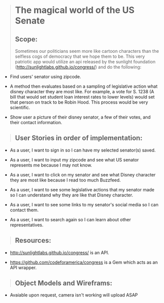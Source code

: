 ># The magical world of the US Senate
>## Scope:
>Sometimes our politicians seem more like cartoon characters than the selfless cogs
>of democracy that we hope them to be. This very patriotic app would utilize an api 
>released by the sunlight foundation (http://sunlightlabs.github.io/congress/) and do the following:

*   Find users' senator using zipcode.

*   A method then evaluates based on a sampling of legislative action what disney character they are 
    most like. For example, a vote for S. 1238 (A bill that would set student loan
    interest rates to lower levels) would set that person on track to be Robin Hood. This process would be very scientific.  

*   Show user a picture of their disney senator, a few of their votes, and their contact information.

>## User Stories in order of implementation:

* As a user, I want to sign in so I can have my selected senator(s) saved.

* As a user, I want to input my zipcode and see what US senator represents me because I may not know.

* As a user, I want to click on my senator and see what Disney character they are most like because I read too much Buzzfeed. 

* As a user, I want to see some legislative actions that my senator made so I can understand why they are like that Disney character. 

* As a user, I want to see some links to my senator's social media so I can contact them.

* As a user, I want to search again so I can learn about other representatives. 

>## Resources:

* http://sunlightlabs.github.io/congress/ is an API. 

* https://github.com/codeforamerica/congress is a Gem which acts as an API wrapper.

>## Object Models and Wireframs:

* Avaiable upon request, camera isn't working will upload ASAP